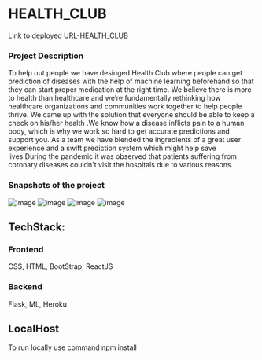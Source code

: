# HEALTH_CLUB

Link to deployed URL-[HEALTH_CLUB](http://accessible-stove.surge.sh/)

### Project Description
To help out people we have desinged Health Club where people can get prediction of diseases with the help of machine learning beforehand so that they can start proper medication at the right time. We believe there is more to health than healthcare and we’re fundamentally rethinking how healthcare organizations and communities work together to help people thrive. We came up with the solution that everyone should be able to keep a check on his/her health .We know how a disease inflicts pain to a human body, which is why we work so hard to get accurate predictions and support you. As a team we have blended the ingredients of a great user experience and a swift prediction system which might help save lives.During the pandemic it was observed that patients suffering from coronary diseases couldn't visit the hospitals due to various reasons.


### Snapshots of the project

![image](https://user-images.githubusercontent.com/60667917/115993202-64b0b080-a5ef-11eb-9c84-a9865dcd3d7a.png)
![image](https://user-images.githubusercontent.com/63836083/115994538-071f6280-a5f5-11eb-8fd7-6586000ada90.png)
![image](https://user-images.githubusercontent.com/63836083/115994616-61202800-a5f5-11eb-8507-a2f7717d3e61.png)
![image](https://user-images.githubusercontent.com/63836083/115994640-7d23c980-a5f5-11eb-86be-9f2d00128b76.png)



## TechStack:
### Frontend 
CSS,
HTML,
BootStrap,
ReactJS
### Backend 
Flask,
ML,
Heroku 

## LocalHost
To run locally use command npm install




